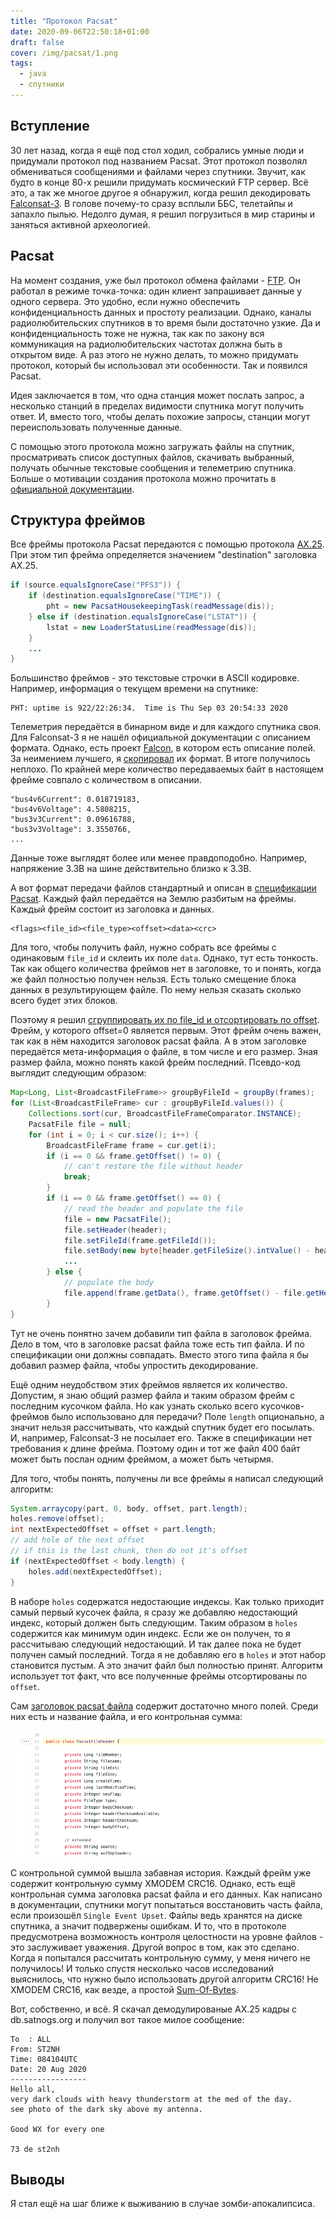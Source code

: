 ```yaml
---
title: "Протокол Pacsat"
date: 2020-09-06T22:50:18+01:00
draft: false
cover: /img/pacsat/1.png
tags:
  - java
  - спутники
---
```


## Вступление

30 лет назад, когда я ещё под стол ходил, собрались умные люди и придумали протокол под названием Pacsat. Этот протокол позволял обмениваться сообщениями и файлами через спутники. Звучит, как будто в конце 80-х решили придумать космический FTP сервер. Всё это, а так же многое другое я обнаружил, когда решил декодировать [Falconsat-3](https://db.satnogs.org/satellite/30776). В голове почему-то сразу всплыли ББС, телетайпы и запахло пылью. Недолго думая, я решил погрузиться в мир старины и заняться активной археологией.

## Pacsat

На момент создания, уже был протокол обмена файлами - [FTP](https://ru.wikipedia.org/wiki/FTP). Он работал в режиме точка-точка: один клиент запрашивает данные у одного сервера. Это удобно, если нужно обеспечить конфиденциальность данных и простоту реализации. Однако, каналы радиолюбительских спутников в то время были достаточно узкие. Да и конфиденциальность тоже не нужна, так как по закону вся коммуникация на радиолюбительских частотах должна быть в открытом виде. А раз этого не нужно делать, то можно придумать протокол, который бы использовал эти особенности. Так и появился Pacsat.

Идея заключается в том, что одна станция может послать запрос, а несколько станций в пределах видимости спутника могут получить ответ. И, вместо того, чтобы делать похожие запросы, станции могут переиспользовать полученные данные.  

С помощью этого протокола можно загружать файлы на спутник, просматривать список доступных файлов, скачивать выбранный, получать обычные текстовые сообщения и телеметрию спутника. Больше о мотивации создания протокола можно прочитать в [официальной документации](https://www.g0kla.com/pacsat/intro.txt).

## Структура фреймов

Все фреймы протокола Pacsat передаются с помощью протокола [AX.25](https://ru.wikipedia.org/wiki/AX.25). При этом тип фрейма определяется значением "destination" заголовка AX.25.

```java
if (source.equalsIgnoreCase("PFS3")) {
	if (destination.equalsIgnoreCase("TIME")) {
		pht = new PacsatHousekeepingTask(readMessage(dis));
	} else if (destination.equalsIgnoreCase("LSTAT")) {
		lstat = new LoaderStatusLine(readMessage(dis));
	}
	...
}
```

Большинство фреймов - это текстовые строчки в ASCII кодировке. Например, информация о текущем времени на спутнике:

```
PHT: uptime is 922/22:26:34.  Time is Thu Sep 03 20:54:33 2020
```

Телеметрия передаётся в бинарном виде и для каждого спутника своя. Для Falconsat-3 я не нашёл официальной документации с описанием формата. Однако, есть проект [Falcon](https://github.com/ac2cz/Falcon/blob/master/spacecraft/TlmIformat.csv), в котором есть описание полей. За неимением лучшего, я [скопировал](https://github.com/dernasherbrezon/jradio/blob/master/src/main/java/ru/r2cloud/jradio/falconsat3/Telemetry.java) их формат. В итоге получилось неплохо. По крайней мере количество передаваемых байт в настоящем фрейме совпало с количеством в описании.

```
"bus4v6Current": 0.018719183,
"bus4v6Voltage": 4.5808215,
"bus3v3Current": 0.09616788,
"bus3v3Voltage": 3.3550766,
...
```

Данные тоже выглядят более или менее правдоподобно. Например, напряжение 3.3В на шине действительно близко к 3.3В.

А вот формат передачи файлов стандартный и описан в [спецификации Pacsat](https://www.g0kla.com/pacsat/broadcst.txt). Каждый файл передаётся на Землю разбитым на фреймы. Каждый фрейм состоит из заголовка и данных.

```
<flags><file_id><file_type><offset><data><crc>
```

Для того, чтобы получить файл, нужно собрать все фреймы с одинаковым ```file_id``` и склеить их поле ```data```. Однако, тут есть тонкость. Так как общего количества фреймов нет в заголовке, то и понять, когда же файл полностью получен нельзя. Есть только смещение блока данных в результирующем файле. По нему нельзя сказать сколько всего будет этих блоков. 

Поэтому я решил [сгруппировать их по file_id и отсортировать по offset](https://github.com/dernasherbrezon/jradio/blob/master/src/main/java/ru/r2cloud/jradio/falconsat3/FileExtractor.java#L32). Фрейм, у которого offset=0 является первым. Этот фрейм очень важен, так как в нём находится заголовок pacsat файла. А в этом заголовке передаётся мета-информация о файле, в том числе и его размер. Зная размер файла, можно понять какой фрейм последний. Псевдо-код выглядит следующим образом:

```java
Map<Long, List<BroadcastFileFrame>> groupByFileId = groupBy(frames);
for (List<BroadcastFileFrame> cur : groupByFileId.values()) {
	Collections.sort(cur, BroadcastFileFrameComparator.INSTANCE);
	PacsatFile file = null;
	for (int i = 0; i < cur.size(); i++) {
		BroadcastFileFrame frame = cur.get(i);
		if (i == 0 && frame.getOffset() != 0) {
			// can't restore the file without header
			break;
		}
		if (i == 0 && frame.getOffset() == 0) {
			// read the header and populate the file
			file = new PacsatFile();
			file.setHeader(header);
			file.setFileId(frame.getFileId());
			file.setBody(new byte[header.getFileSize().intValue() - header.getBodyOffset()]);	
			...		
		} else {
			// populate the body
			file.append(frame.getData(), frame.getOffset() - file.getHeader().getBodyOffset());
		}
}
```

Тут не очень понятно зачем добавили тип файла в заголовок фрейма. Дело в том, что в заголовке pacsat файла тоже есть тип файла. И по спецификации они должны совпадать. Вместо этого типа файла я бы добавил размер файла, чтобы упростить декодирование.

Ещё одним неудобством этих фреймов является их количество. Допустим, я знаю общий размер файла и таким образом фрейм с последним кусочком файла. Но как узнать сколько всего кусочков-фреймов было использовано для передачи? Поле ```length``` опционально, а значит нельзя рассчитывать, что каждый спутник будет его посылать. И, например, Falconsat-3 не посылает его. Также в спецификации нет требования к длине фрейма. Поэтому один и тот же файл 400 байт может быть послан одним фреймом, а может быть четырмя.

Для того, чтобы понять, получены ли все фреймы я написал следующий алгоритм:

```java
System.arraycopy(part, 0, body, offset, part.length);
holes.remove(offset);
int nextExpectedOffset = offset + part.length;
// add hole of the next offset
// if this is the last chunk, then do not it's offset
if (nextExpectedOffset < body.length) {
	holes.add(nextExpectedOffset);
}
``` 

В наборе ```holes``` содержатся недостающие индексы. Как только приходит самый первый кусочек файла, я сразу же добавляю недостающий индекс, который должен быть следующим. Таким образом в ```holes``` содержится как минимум один индекс. Если же он получен, то я рассчитываю следующий недостающий. И так далее пока не будет получен самый последний. Тогда я не добавляю его в ```holes``` и этот набор становится пустым. А это значит файл был полностью принят. Алгоритм использует тот факт, что все полученные фреймы отсортированы по ```offset```.

Сам [заголовок pacsat файла](https://github.com/dernasherbrezon/jradio/blob/fc7863b71a28029a7e480f92d99ca5ada8f3063c/src/main/java/ru/r2cloud/jradio/falconsat3/PacsatFileHeader.java#L11) содержит достаточно много полей. Среди них есть и название файла, и его контрольная сумма:

![](/img/pacsat/2.png)

С контрольной суммой вышла забавная история. Каждый фрейм уже содержит контрольную сумму XMODEM CRC16. Однако, есть ещё контрольная сумма заголовка pacsat файла и его данных. Как написано в документации, спутники могут попытаться восстановить часть файла, если произошёл ```Single Event Upset```. Файлы ведь хранятся на диске спутника, а значит подвержены ошибкам. И то, что в протоколе предусмотрена возможность контроля целостности на уровне файлов - это заслуживает уважения. Другой вопрос в том, как это сделано. Когда я попытался рассчитать контрольную сумму, у меня ничего не получилось! И только спустя несколько часов исследований выяснилось, что нужно было использовать другой алгоритм CRC16! Не XMODEM CRC16, как везде, а простой [Sum-Of-Bytes](https://github.com/dernasherbrezon/jradio/blob/fc7863b71a28029a7e480f92d99ca5ada8f3063c/src/main/java/ru/r2cloud/jradio/crc/Crc16SumOfBytes.java).

Вот, собственно, и всё. Я скачал демодулированые AX.25 кадры с db.satnogs.org и получил вот такое милое сообщение:

```
To  : ALL
From: ST2NH
Time: 084104UTC
Date: 20 Aug 2020
-----------------
Hello all,
very dark clouds with heavy thunderstorm at the med of the day.
see photo of the dark sky above my antenna.

Good WX for every one

73 de st2nh
```

## Выводы

Я стал ещё на шаг ближе к выживанию в случае зомби-апокалипсиса.